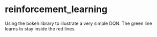 # reinforcement_learning

Using the bokeh library to illustrate a very simple DQN. The green line learns to stay inside the red lines.
